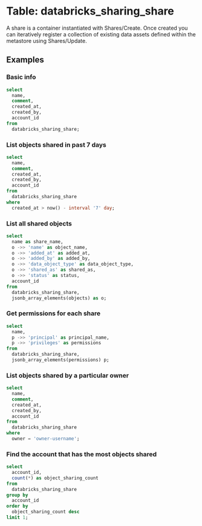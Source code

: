 # Table: databricks_sharing_share

A share is a container instantiated with Shares/Create. Once created you can iteratively register a collection of existing data assets defined within the metastore using Shares/Update.

## Examples

### Basic info

```sql
select
  name,
  comment,
  created_at,
  created_by,
  account_id
from
  databricks_sharing_share;
```

### List objects shared in past 7 days

```sql
select
  name,
  comment,
  created_at,
  created_by,
  account_id
from
  databricks_sharing_share
where
  created_at > now() - interval '7' day;
```

### List all shared objects

```sql
select
  name as share_name,
  o ->> 'name' as object_name,
  o ->> 'added_at' as added_at,
  o ->> 'added_by' as added_by,
  o ->> 'data_object_type' as data_object_type,
  o ->> 'shared_as' as shared_as,
  o ->> 'status' as status,
  account_id
from
  databricks_sharing_share,
  jsonb_array_elements(objects) as o;
```

### Get permissions for each share

```sql
select
  name,
  p ->> 'principal' as principal_name,
  p ->> 'privileges' as permissions
from
  databricks_sharing_share,
  jsonb_array_elements(permissions) p;
```

### List objects shared by a particular owner

```sql
select
  name,
  comment,
  created_at,
  created_by,
  account_id
from
  databricks_sharing_share
where
  owner = 'owner-username';
```

### Find the account that has the most objects shared

```sql
select
  account_id,
  count(*) as object_sharing_count
from
  databricks_sharing_share
group by
  account_id
order by
  object_sharing_count desc
limit 1;
```
